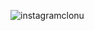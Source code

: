 ![instagramclonu](https://github.com/haticenurdincelsen/Hafta-18-Bootsrap/assets/142350794/c8ca6836-b36c-48fb-835b-f1af5118517a)
